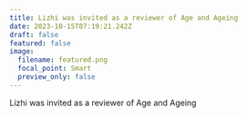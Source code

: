 ```yaml
---
title: Lizhi was invited as a reviewer of Age and Ageing
date: 2023-10-15T07:19:21.242Z
draft: false
featured: false
image:
  filename: featured.png
  focal_point: Smart
  preview_only: false
---
```

Lizhi was invited as a reviewer of Age and Ageing